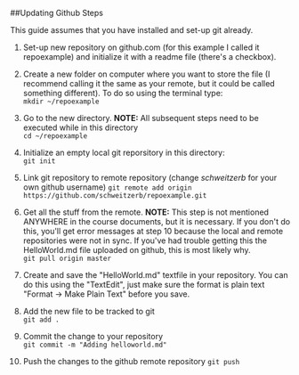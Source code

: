 ##Updating Github Steps

This guide assumes that you have installed and set-up git already.

1) Set-up new repository on github.com (for this example I called it repoexample) and initialize it with a readme file (there's a checkbox).

2) Create a new folder on computer where you want to store the file (I recommend calling it the same as your remote, but it could be called something different). To do so using the terminal type:  
    `mkdir ~/repoexample`

3) Go to the new directory. **NOTE:** All subsequent steps need to be executed while in this directory  
   `cd ~/repoexample`

4) Initialize an empty local git reporsitory in this directory:  
    `git init`

5) Link git repository to remote repository  (change *schweitzerb* for your own github username) 
    `git remote add origin https://github.com/schweitzerb/repoexample.git`

6) Get all the stuff from the remote. **NOTE:** This step is not mentioned ANYWHERE in the course documents, but it is necessary. If you don't do this, you'll get error messages at step 10 because the local and remote repositories were not in sync. If you've had trouble getting this the HelloWorld.md file uploaded on github, this is most likely why.  
    `git pull origin master`

7) Create and save the "HelloWorld.md" textfile in your repository. You can do this using the "TextEdit", just make sure the format is plain text "Format -> Make Plain Text" before you save.

8) Add the new file to be tracked to git  
    `git add .`

9) Commit the change to your repository  
    `git commit -m "Adding helloworld.md"`

10) Push the changes to the github remote repository
    `git push`  



